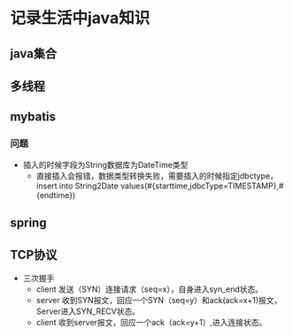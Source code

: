 # 记录生活中java知识
## java集合
## 多线程
## mybatis
### 问题
+ 插入的时候字段为String数据库为DateTime类型
   + 直接插入会报错，数据类型转换失败，需要插入的时候指定jdbctype，insert into String2Date values(#{starttime,jdbcType=TIMESTAMP},#{endtime})
## spring
## TCP协议
+ 三次握手
   + client 发送（SYN）连接请求（seq=x），自身进入syn_end状态。
   + server 收到SYN报文，回应一个SYN（seq=y）和ack(ack=x+1)报文，Server进入SYN_RECV状态。
   + client 收到server报文，回应一个ack（ack=y+1）,进入连接状态。

